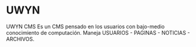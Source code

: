 UWYN
========

UWYN CMS
Es un CMS pensado en los usuarios con bajo-medio conocimiento de computación.
Maneja USUARIOS - PAGINAS - NOTICIAS - ARCHIVOS.

